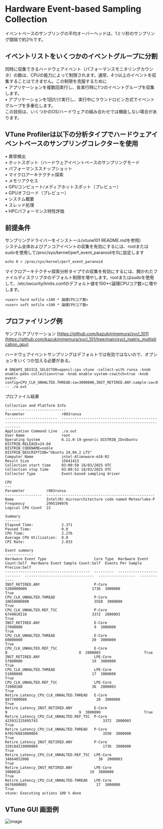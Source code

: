 # Hardware Event-based Sampling Collection
イベントベースのサンプリングの平均オーバーヘッドは、1ミリ秒のサンプリング間隔で約2％です。

## イベントリストをいくつかのイベントグループに分割
同時に収集できるハードウェアイベント（パフォーマンスモニタリングカウンタ）の数は、CPUの能力によって制限されます。通常、4つ以上のイベントを収集することはできません。この制限を克服するために  
• アプリケーションを複数回実行し、各実行時に1つのイベントグループを収集します。  
• アプリケーションを1回だけ実行し、実行中にラウンドロビン方式でイベントグループを多重化します。  
この技術は、いくつかのOS/ハードウェアの組み合わせでは機能しない場合があります。  

## VTune Profilerは以下の分析タイプでハードウェアイベントベースのサンプリングコレクターを使用
• 異常検出  
• ホットスポット（ハードウェアイベントベースのサンプリングモード  
• パフォーマンススナップショット  
• マイクロアーキテクチャ探索  
• メモリアクセス  
• GPUコンピュート/メディアホットスポット（プレビュー）  
• GPUオフロード（プレビュー）  
• システム概要  
• スレッド処理  
• HPCパフォーマンス特性評価    

## 前提条件
サンプリングドライバーをインストール(vtune101 README.mdを参照)  
システム全体およびアンコアイベントの収集を有効にするには、rootまたはsudoを使用して/proc/sys/kernel/perf_event_paranoidを0に設定します
```
echo 0 > /proc/sys/kernel/perf_event_paranoid
```
マイクロアーキテクチャ探索分析タイプでの収集を有効にするには、開かれたファイルディスクリプタのデフォルト制限を増やします。rootまたはsudoを使用して、/etc/security/limits.confのデフォルト値を100*<論理CPUコア数>に増やします。
```
<user> hard nofile <100 * 論理CPUコア数>
<user> soft nofile <100 * 論理CPUコア数>
```

## プロファイリング例
サンプルアプリケーション [https://github.com/kazukiminemura/sycl_101](https://github.com/kazukiminemura/sycl_101/tree/main/sycl_matrix_multiplication_gpu)

ハードウェアイベントサンプリングはデフォルトでは有効ではないので、オプションをいくつか加える必要がある。
```
# ONEAPI_DEVICE_SELECTOR=opencl:cpu vtune -collect-with runsa -knob enable-pebs-collection=true -knob enable-system-cswitch=true -knob event-config=CPU_CLK_UNHALTED.THREAD:sa=3000000,INST_RETIRED.ANY:sample:sa=3000000 -- ./a.out
```
プロファイル結果
```
Collection and Platform Info
----------------------------
Parameter                 r003runsa                                                                                                             
------------------------  -------------------------------------------------------------------------------------------------------------------------
Application Command Line  ./a.out                                                                                                               
User Name                 root                                                                                                                  
Operating System          6.11.0-19-generic DISTRIB_ID=Ubuntu
DISTRIB_RELEASE=24.04
DISTRIB_CODENAME=noble
DISTRIB_DESCRIPTION="Ubuntu 24.04.2 LTS"
Computer Name             intel-Alienware-m16-R2                                                                                                
Result Size               15641413                                                                                                              
Collection start time     03:00:50 18/03/2025 UTC                                                                                               
Collection stop time      03:00:52 18/03/2025 UTC                                                                                               
Collector Type            Event-based sampling driver                                                                                           

CPU
---
Parameter          r003runsa
-----------------  --------------------------------------------------
Name               Intel(R) microarchitecture code named Meteorlake-P
Frequency          2995199976
Logical CPU Count  22

Summary
-------
Elapsed Time:             2.371
Paused Time:              0.0
CPU Time:                 2.276
Average CPU Utilization:  0.0
CPI Rate:                 2.033

Event summary
-------------
Hardware Event Type                      Core Type  Hardware Event Count:Self  Hardware Event Sample Count:Self  Events Per Sample  Precise:Self
---------------------------------------  ---------  -------------------------  --------------------------------  -----------------  ------------
INST_RETIRED.ANY                         P-Core                    5208000000                              1736  3000000                    True
CPU_CLK_UNHALTED.THREAD                  P-Core                   10650000000                              3550  3000000                    True
CPU_CLK_UNHALTED.REF_TSC                 P-Core                    6744010116                              3372  2000003                    True
INST_RETIRED.ANY                         E-Core                      27000000                                 9  3000000                    True
CPU_CLK_UNHALTED.THREAD                  E-Core                      60000000                                20  3000000                    True
CPU_CLK_UNHALTED.REF_TSC                 E-Core                             0                                 0  2000003                    True
INST_RETIRED.ANY                         LPE-Core                    57000000                                19  3000000                    True
CPU_CLK_UNHALTED.THREAD                  LPE-Core                    51000000                                17  3000000                    True
CPU_CLK_UNHALTED.REF_TSC                 LPE-Core                    72000108                                36  2000003                    True
Retire_Latency_CPU_CLK_UNHALTED.THREAD   E-Core                    8877000008                                20  3000000                    True
Retire_Latency_INST_RETIRED.ANY          E-Core                             9                                 9  3000000                    True
Retire_Latency_CPU_CLK_UNHALTED.REF_TSC  P-Core               423931125895743                              3372  2000003                    True
Retire_Latency_CPU_CLK_UNHALTED.THREAD   P-Core               670576683000004                              3550  3000000                    True
Retire_Latency_INST_RETIRED.ANY          P-Core               320184219000004                              1736  3000000                    True
Retire_Latency_CPU_CLK_UNHALTED.REF_TSC  LPE-Core                 34664052006                                36  2000003                    True
Retire_Latency_INST_RETIRED.ANY          LPE-Core                     3000018                                19  3000000                    True
Retire_Latency_CPU_CLK_UNHALTED.THREAD   LPE-Core                  8676000005                                17  3000000                    True
vtune: Executing actions 100 % done
```
## VTune GUI 画面例
![image](https://github.com/user-attachments/assets/6a38635f-790e-45d7-9b72-eed86ea29cf0)
